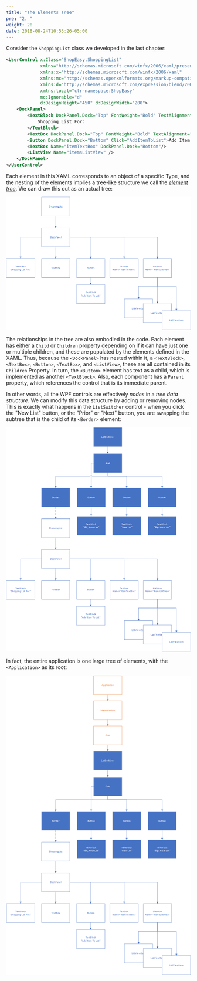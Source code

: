 ```yaml
---
title: "The Elements Tree"
pre: "2. "
weight: 20
date: 2018-08-24T10:53:26-05:00
---
```


Consider the `ShoppingList` class we developed in the last chapter:

```xml
<UserControl x:Class="ShopEasy.ShoppingList"
             xmlns="http://schemas.microsoft.com/winfx/2006/xaml/presentation"
             xmlns:x="http://schemas.microsoft.com/winfx/2006/xaml"
             xmlns:mc="http://schemas.openxmlformats.org/markup-compatibility/2006" 
             xmlns:d="http://schemas.microsoft.com/expression/blend/2008" 
             xmlns:local="clr-namespace:ShopEasy"
             mc:Ignorable="d" 
             d:DesignHeight="450" d:DesignWidth="200">
    <DockPanel>
        <TextBlock DockPanel.Dock="Top" FontWeight="Bold" TextAlignment="Center">
            Shopping List For:
        </TextBlock>
        <TextBox DockPanel.Dock="Top" FontWeight="Bold" TextAlignment="Center" />
        <Button DockPanel.Dock="Bottom" Click="AddItemToList">Add Item To List</Button>
        <TextBox Name="itemTextBox" DockPanel.Dock="Bottom"/>
        <ListView Name="itemsListView" />
    </DockPanel>
</UserControl>
```

Each element in this XAML corresponds to an object of a specific Type, and the nesting of the elements implies a tree-like structure we call the [_element tree_](https://docs.microsoft.com/en-us/dotnet/desktop/wpf/advanced/trees-in-wpf?view=netframeworkdesktop-4.8).  We can draw this out as an actual tree:

![The elements tree for the ShoppingList component](/images/2.2.2.1.png)

The relationships in the tree are also embodied in the code.  Each element has either a `Child` or `Children` property depending on if it can have just one or multiple children, and these are populated by the elements defined in the XAML.  Thus, because the `<DockPanel>` has nested within it, a `<TextBlock>`, `<TextBox>`, `<Button>`, `<TextBox>`, and `<ListView>`, these are all contained in its `Children` Property.  In turn, the `<Button>` element has text as a child, which is implemented as another `<TextBlock>`.  Also, each component has a `Parent` property, which references the control that is its immediate parent.

In other words, all the WPF controls are effectively _nodes_ in a _tree data structure_.  We can modify this data structure by adding or removing nodes.  This is exactly what happens in the `ListSwitcher` control - when you click the "New List" button, or the "Prior" or "Next" button, you are swapping the subtree that is the child of its `<Border>` element:

![The elements tree for the ListSwitcher component](/images/2.2.2.2.png)

In fact, the entire application is one large tree of elements, with the `<Application>` as its root:

![ShopEasy App element tree](/images/2.2.2.3.png)



